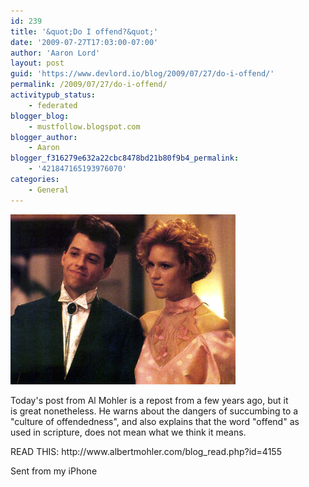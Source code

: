 ```yaml
---
id: 239
title: '&quot;Do I offend?&quot;'
date: '2009-07-27T17:03:00-07:00'
author: 'Aaron Lord'
layout: post
guid: 'https://www.devlord.io/blog/2009/07/27/do-i-offend/'
permalink: /2009/07/27/do-i-offend/
activitypub_status:
    - federated
blogger_blog:
    - mustfollow.blogspot.com
blogger_author:
    - Aaron
blogger_f316279e632a22cbc8478bd21b80f9b4_permalink:
    - '421847165193976070'
categories:
    - General
---
```


<p class="mobile-photo"><a href="/assets/img/2011/10/image-755743.jpg"><img src="/assets/img/2011/10/image-755743.jpg?w=300" border="0" alt="" /></a></p>Today&#039;s post from Al Mohler is a repost from a few years ago, but it  <br>is great nonetheless. He warns about the dangers of succumbing to a  <br>"culture of offendedness", and also explains that the word "offend" as  <br>used in scripture, does not mean what we think it means.<p>READ THIS:  http://www.albertmohler.com/blog_read.php?id=4155<p>Sent from my iPhone<div class="blogger-post-footer"></div>